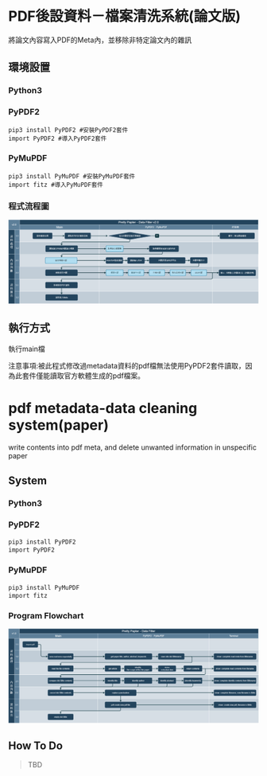 # PDF後設資料－檔案清洗系統(論文版)
將論文內容寫入PDF的Meta內，並移除非特定論文內的雜訊

## 環境設置
### Python3
### PyPDF2
```
pip3 install PyPDF2 #安裝PyPDF2套件
import PyPDF2 #導入PyPDF2套件
```
### PyMuPDF
```
pip3 install PyMuPDF #安裝PyMuPDF套件
import fitz #導入PyMuPDF套件
```
### 程式流程圖
![image](https://raw.githubusercontent.com/x65github/IF.Lab-Workshop_Data-Filter/main/%E5%9F%BA%E6%9C%AC%E8%AA%AA%E6%98%8E/DataFilter_ProgramFlowchart.png)
## 執行方式
執行main檔<p>
注意事項:被此程式修改過metadata資料的pdf檔無法使用PyPDF2套件讀取，因為此套件僅能讀取官方軟體生成的pdf檔案。

# pdf metadata-data cleaning system(paper)
write contents into pdf meta, and delete unwanted information in unspecific  paper

## System
### Python3
### PyPDF2
```
pip3 install PyPDF2
import PyPDF2
```
### PyMuPDF
```
pip3 install PyMuPDF
import fitz
```
### Program Flowchart
![image](https://raw.githubusercontent.com/x65github/IF.Lab-Workshop_Data-Filter/main/%E5%9F%BA%E6%9C%AC%E8%AA%AA%E6%98%8E/DataFilter_En_ProgramFlowchart.png)
## How To Do
> TBD
